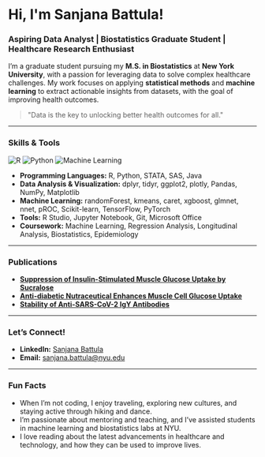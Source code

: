 # Hi, I'm Sanjana Battula!

### Aspiring Data Analyst | Biostatistics Graduate Student | Healthcare Research Enthusiast

I’m a graduate student pursuing my **M.S. in Biostatistics** at **New York University**, with a passion for leveraging data to solve complex healthcare challenges. My work focuses on applying **statistical methods** and **machine learning** to extract actionable insights from datasets, with the goal of improving health outcomes.
> "Data is the key to unlocking better health outcomes for all."
---

### **Skills & Tools**
![R](https://img.shields.io/badge/R-276DC3?style=flat&logo=r&logoColor=white)
![Python](https://img.shields.io/badge/Python-3776AB?style=flat&logo=python&logoColor=white)
![Machine Learning](https://img.shields.io/badge/Machine%20Learning-FF6F00?style=flat&logo=tensorflow&logoColor=white)

- **Programming Languages:** R, Python, STATA, SAS, Java  
- **Data Analysis & Visualization:** dplyr, tidyr, ggplot2, plotly, Pandas, NumPy, Matplotlib  
- **Machine Learning:** randomForest, kmeans, caret, xgboost, glmnet, nnet, pROC, Scikit-learn, TensorFlow, PyTorch
- **Tools:** R Studio, Jupyter Notebook, Git, Microsoft Office  
- **Coursework:** Machine Learning, Regression Analysis, Longitudinal Analysis, Biostatistics, Epidemiology  
---

### **Publications**
- **[Suppression of Insulin-Stimulated Muscle Glucose Uptake by Sucralose](https://www.biorxiv.org/content/10.1101/2022.11.17.516874v1)**  
- **[Anti-diabetic Nutraceutical Enhances Muscle Cell Glucose Uptake](https://www.biorxiv.org/content/10.1101/2023.03.04.531136v1)**  
- **[Stability of Anti-SARS-CoV-2 IgY Antibodies](https://www.biorxiv.org/content/10.1101/2023.08.29.555356v1)**  

---

### **Let’s Connect!**
- **LinkedIn:** [Sanjana Battula](https://www.linkedin.com/in/sanjana-battula-bbaa3915b?lipi=urn%3Ali%3Apage%3Ad_flagship3_profile_view_base_contact_details%3BBLYp0oRRSPyATQ6gD3kyYA%3D%3D)  
- **Email:** sanjana.battula@nyu.edu  

---

### **Fun Facts**
- When I’m not coding, I enjoy traveling, exploring new cultures, and staying active through hiking and dance.  
- I’m passionate about mentoring and teaching, and I’ve assisted students in machine learning and biostatistics labs at NYU.  
- I love reading about the latest advancements in healthcare and technology, and how they can be used to improve lives.  
